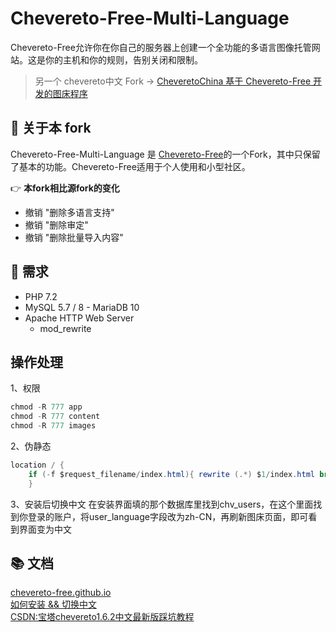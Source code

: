 # Chevereto-Free-Multi-Language

Chevereto-Free允许你在你自己的服务器上创建一个全功能的多语言图像托管网站。这是你的主机和你的规则，告别关闭和限制。

> 另一个 chevereto中文 Fork -> [CheveretoChina 基于 Chevereto-Free 开发的图床程序](https://hostloc.com/thread-980212-1-1.html)

## 🦓 关于本 fork

Chevereto-Free-Multi-Language 是 [Chevereto-Free](https://github.com/rodber/chevereto-free/)的一个Fork，其中只保留了基本的功能。Chevereto-Free适用于个人使用和小型社区。

👉 **本fork相比源fork的变化**

* 撤销 "删除多语言支持"
* 撤销 "删除审定"
* 撤销 "删除批量导入内容"

## 🧐 需求

* PHP 7.2
* MySQL 5.7 / 8 - MariaDB 10
* Apache HTTP Web Server
  * mod_rewrite

## 操作处理
1、权限
```java
chmod -R 777 app
chmod -R 777 content
chmod -R 777 images
```

2、伪静态
```java
location / {
    if (-f $request_filename/index.html){ rewrite (.*) $1/index.html break; } if (-f $request_filename/index.php){ rewrite (.*) $1/index.php; } if (!-f $request_filename){ rewrite (.*) /index.php; } try_files $uri $uri/ /api.php; } location /admin { try_files $uri /admin/index.php?$args;
    }
```

3、安装后切换中文
在安装界面填的那个数据库里找到chv_users，在这个里面找到你登录的账户，将user_language字段改为zh-CN，再刷新图床页面，即可看到界面变为中文

## 📚 文档

[chevereto-free.github.io](https://chevereto-free.github.io)  
[如何安装 && 切换中文](https://github.com/keven1024/chevereto-free-multi-language/discussions/1)  
[CSDN:宝塔chevereto1.6.2中文最新版踩坑教程](https://blog.csdn.net/qq_38862981/article/details/123142148)


